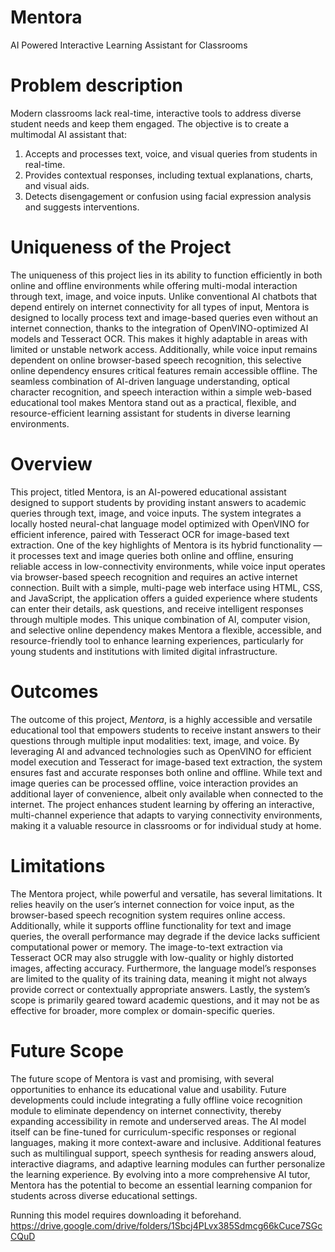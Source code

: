 # Mentora
AI Powered Interactive Learning Assistant for Classrooms
# Problem description
Modern classrooms lack real-time, interactive tools to address diverse student needs and keep them engaged. The objective is to create a multimodal AI assistant that:

1. Accepts and processes text, voice, and visual queries from students in real-time.
2. Provides contextual responses, including textual explanations, charts, and visual aids.
3. Detects disengagement or confusion using facial expression analysis and suggests interventions.

# Uniqueness of the Project
The uniqueness of this project lies in its ability to function efficiently in both online and offline environments while offering multi-modal interaction through text, image, and voice inputs. Unlike conventional AI chatbots that depend entirely on internet connectivity for all types of input, Mentora is designed to locally process text and image-based queries even without an internet connection, thanks to the integration of OpenVINO-optimized AI models and Tesseract OCR. This makes it highly adaptable in areas with limited or unstable network access. Additionally, while voice input remains dependent on online browser-based speech recognition, this selective online dependency ensures critical features remain accessible offline. The seamless combination of AI-driven language understanding, optical character recognition, and speech interaction within a simple web-based educational tool makes Mentora stand out as a practical, flexible, and resource-efficient learning assistant for students in diverse learning environments.
# Overview
This project, titled Mentora, is an AI-powered educational assistant designed to support students by providing instant answers to academic queries through text, image, and voice inputs. The system integrates a locally hosted neural-chat language model optimized with OpenVINO for efficient inference, paired with Tesseract OCR for image-based text extraction. One of the key highlights of Mentora is its hybrid functionality — it processes text and image queries both online and offline, ensuring reliable access in low-connectivity environments, while voice input operates via browser-based speech recognition and requires an active internet connection. Built with a simple, multi-page web interface using HTML, CSS, and JavaScript, the application offers a guided experience where students can enter their details, ask questions, and receive intelligent responses through multiple modes. This unique combination of AI, computer vision, and selective online dependency makes Mentora a flexible, accessible, and resource-friendly tool to enhance learning experiences, particularly for young students and institutions with limited digital infrastructure.
# Outcomes
The outcome of this project, *Mentora*, is a highly accessible and versatile educational tool that empowers students to receive instant answers to their questions through multiple input modalities: text, image, and voice. By leveraging AI and advanced technologies such as OpenVINO for efficient model execution and Tesseract for image-based text extraction, the system ensures fast and accurate responses both online and offline. While text and image queries can be processed offline, voice interaction provides an additional layer of convenience, albeit only available when connected to the internet. The project enhances student learning by offering an interactive, multi-channel experience that adapts to varying connectivity environments, making it a valuable resource in classrooms or for individual study at home.

# Limitations
The Mentora project, while powerful and versatile, has several limitations. It relies heavily on the user’s internet connection for voice input, as the browser-based speech recognition system requires online access. Additionally, while it supports offline functionality for text and image queries, the overall performance may degrade if the device lacks sufficient computational power or memory. The image-to-text extraction via Tesseract OCR may also struggle with low-quality or highly distorted images, affecting accuracy. Furthermore, the language model’s responses are limited to the quality of its training data, meaning it might not always provide correct or contextually appropriate answers. Lastly, the system’s scope is primarily geared toward academic questions, and it may not be as effective for broader, more complex or domain-specific queries.

# Future Scope
The future scope of Mentora is vast and promising, with several opportunities to enhance its educational value and usability. Future developments could include integrating a fully offline voice recognition module to eliminate dependency on internet connectivity, thereby expanding accessibility in remote and underserved areas. The AI model itself can be fine-tuned for curriculum-specific responses or regional languages, making it more context-aware and inclusive. Additional features such as multilingual support, speech synthesis for reading answers aloud, interactive diagrams, and adaptive learning modules can further personalize the learning experience. By evolving into a more comprehensive AI tutor, Mentora has the potential to become an essential learning companion for students across diverse educational settings.

Running this model requires downloading it beforehand.
https://drive.google.com/drive/folders/1Sbcj4PLvx385Sdmcg66kCuce7SGcCQuD
